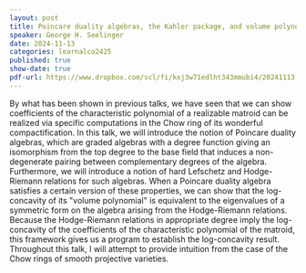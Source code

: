 ```yaml
---
layout: post
title: Poincare duality algebras, the Kahler package, and volume polynomials
speaker: George H. Seelinger
date: 2024-11-13
categories: learnalco2425
published: true
show-date: true
pdf-url: https://www.dropbox.com/scl/fi/kxj3w71edlht343mmubi4/20241113-George-Seelinger_-Poincar-duality-algebras-the-Kahler-package-and-volume-polynomials.pdf?rlkey=b00diff54wsehhmpi77xoxvml&st=g7dnv10v&dl=0
---
```

By what has been shown in previous talks, we have seen that we can show coefficients of the characteristic polynomial of a realizable matroid can be realized via specific computations in the Chow ring of its wonderful compactification. In this talk, we will introduce the notion of Poincare duality algebras, which are graded algebras with a degree function giving an isomorphism from the top degree to the base field that induces a non-degenerate pairing between complementary degrees of the algebra. Furthermore, we will introduce a notion of hard Lefschetz and Hodge-Riemann relations for such algebras. When a Poincare duality algebra satisfies a certain version of these properties, we can show that the log-concavity of its "volume polynomial" is equivalent to the eigenvalues of a symmetric form on the algebra arising from the Hodge-Riemann relations. Because the Hodge-Riemann relations in appropriate degree imply the log-concavity of the coefficients of the characteristic polynomial of the matroid, this framework gives us a program to establish the log-concavity result. Throughout this talk, I will attempt to provide intuition from the case of the Chow rings of smooth projective varieties.

